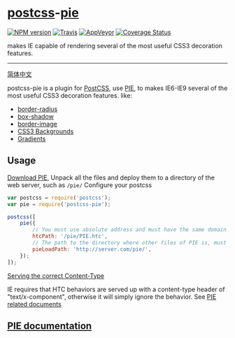 [postcss](https://github.com/postcss/postcss)-[pie](http://css3pie.com/)
======

[![NPM version](https://img.shields.io/npm/v/postcss-pie.svg?style=flat-square)](https://www.npmjs.com/package/postcss-pie)
[![Travis](https://img.shields.io/travis/gucong3000/postcss-pie.svg?&label=Linux)](https://travis-ci.org/gucong3000/postcss-pie)
[![AppVeyor](https://img.shields.io/appveyor/ci/gucong3000/postcss-pie.svg?&label=Windows)](https://ci.appveyor.com/project/gucong3000/postcss-pie)
[![Coverage Status](https://img.shields.io/coveralls/gucong3000/postcss-pie.svg)](https://coveralls.io/r/gucong3000/postcss-pie)

makes IE capable of rendering several of the most useful CSS3 decoration features.

------

[简体中文](README-zh.md)

postcss-pie is a plugin for [PostCSS](https://github.com/postcss/postcss), use [PIE](http://css3pie.com/), to makes IE6-IE9 several of the most useful CSS3 decoration features. like:
* [border-radius](https://developer.mozilla.org/en-US/docs/Web/CSS/border-radius)
* [box-shadow](https://developer.mozilla.org/en-US/docs/Web/CSS/box-shadow)
* [border-image](https://developer.mozilla.org/en-US/docs/Web/CSS/border-image)
* [CSS3 Backgrounds](https://developer.mozilla.org/en-US/docs/Web/CSS/CSS_Background_and_Borders/Using_CSS_multiple_backgrounds)
* [Gradients](https://developer.mozilla.org/en-US/docs/Web/CSS/CSS_Images/Using_CSS_gradients)

## Usage

[Download PIE](http://css3pie.com/download/), Unpack all the files and deploy them to a directory of the web server, such as `/pie/`
Configure your postcss

```JavaScript
var postcss = require('postcss');
var pie = require('postcss-pie');

postcss([
	pie({
		// You must use absolute address and must have the same domain name as HTML. You must not cross domain or use CDN address.
		htcPath: '/pie/PIE.htc',
		// The path to the directory where other files of PIE is, must be full URL, and can be CDN addresses.
		pieLoadPath: 'http://server.com/pie/',
	});
]);
```

[Serving the correct Content-Type](http://css3pie.com/documentation/known-issues/#content-type)

IE requires that HTC behaviors are served up with a content-type header of "text/x-component", otherwise it will simply ignore the behavior.
See [PIE related documents](http://css3pie.com/documentation/known-issues/#content-type)

## [PIE documentation](http://css3pie.com/documentation/)
